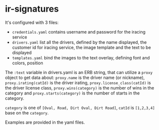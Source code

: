 ir-signatures
=============

It's configured with 3 files:

- `credentials.yaml` contains username and password for the iracing service
- `drivers.yaml` list all the drivers, defined by the name displayed, the customer id for iracing service, the image template and the text to be displayed
- `templates.yaml` bind the images to the text overlay, defining font and colors, position

The `:text` variable in drivers.yaml is an ERB string, that can utilize a `proxy` object to get data about: `proxy.name` is the driver name (or nickname), `proxy.irating(catId)` is the driver irating, `proxy.license_class(catId)` is the driver license class, `proxy.wins(category)` is the number of wins in the category and `proxy.starts(category)` is the number of starts in the category.

`category` is one of `[Oval, Road, Dirt Oval, Dirt Road]`, `catId` is `[1,2,3,4]` base on the `category`.

Examples are provided in the yaml files.
